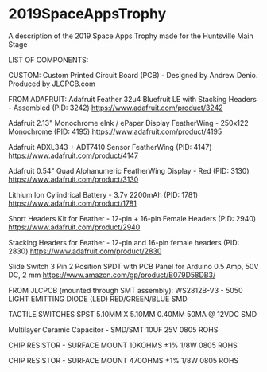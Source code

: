 # 2019SpaceAppsTrophy
A description of the 2019 Space Apps Trophy made for the Huntsville Main Stage


LIST OF COMPONENTS:

CUSTOM:
Custom Printed Circuit Board (PCB) - Designed by Andrew Denio.  Produced by JLCPCB.com

FROM ADAFRUIT:
Adafruit Feather 32u4 Bluefruit LE with Stacking Headers - Assembled (PID: 3242)
https://www.adafruit.com/product/3242

Adafruit 2.13" Monochrome eInk / ePaper Display FeatherWing - 250x122 Monochrome (PID: 4195)
https://www.adafruit.com/product/4195

Adafruit ADXL343 + ADT7410 Sensor FeatherWing (PID: 4147)
https://www.adafruit.com/product/4147

Adafruit 0.54" Quad Alphanumeric FeatherWing Display - Red (PID: 3130)
https://www.adafruit.com/product/3130

Lithium Ion Cylindrical Battery - 3.7v 2200mAh (PID: 1781)
https://www.adafruit.com/product/1781

Short Headers Kit for Feather - 12-pin + 16-pin Female Headers (PID: 2940)
https://www.adafruit.com/product/2940

Stacking Headers for Feather - 12-pin and 16-pin female headers (PID: 2830)
https://www.adafruit.com/product/2830

Slide Switch 3 Pin 2 Position SPDT with PCB Panel for Arduino 0.5 Amp, 50V DC, 2 mm
https://www.amazon.com/gp/product/B079D58DB3/


FROM JLCPCB (mounted through SMT assembly):
WS2812B-V3 - 5050 LIGHT EMITTING DIODE (LED) RED/GREEN/BLUE SMD

TACTILE SWITCHES SPST 5.10MM X 5.10MM 0.40MM 50MA @ 12VDC SMD 

Multilayer Ceramic Capacitor - SMD/SMT 10UF 25V 0805 ROHS

CHIP RESISTOR - SURFACE MOUNT 10KOHMS ±1% 1/8W 0805 ROHS

CHIP RESISTOR - SURFACE MOUNT 470OHMS ±1% 1/8W 0805 ROHS




